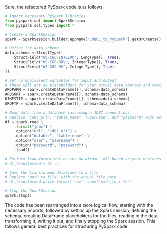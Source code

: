 Sure, the refactored PySpark code is as follows:

```python
# Import necessary PySpark libraries
from pyspark.sql import SparkSession
from pyspark.sql.types import *

# Create a SparkSession
spark = SparkSession.builder.appName("COBOL_to_PySpark").getOrCreate()

# Define the data schema
data_schema = StructType([
    StructField("WS-CGC-INTEIRO", LongType(), True),
    StructField("WS-CGC-SDV", IntegerType(), True),
    StructField("WS-CGC-DV", IntegerType(), True)
])

# Set up equivalent variables for input and output
# These will act as placeholders for your actual data sources and destinations
ARQPARM = spark.createDataFrame([], schema=data_schema)
ARQSORT = spark.createDataFrame([], schema=data_schema)
DIMESTIP = spark.createDataFrame([], schema=data_schema)
ARQFTP = spark.createDataFrame([], schema=data_schema)

# Read data from a database (assuming a JDBC connection)
# Replace "jdbc_url", "table_name", "username", and "password" with actual values
df = spark.read \
    .format("jdbc") \
    .option("url", "jdbc_url") \
    .option("dbtable", "table_name") \
    .option("user", "username") \
    .option("password", "password") \
    .load()

# Perform transformations on the dataframe 'df' based on your business logic
# df_transformed = df...

# Save the transformed dataframe to a file
# Replace "path_to_file" with the actual file path
# df_transformed.write.format('csv').save("path_to_file")

# Stop the SparkSession
spark.stop()
```

The code has been rearranged into a more logical flow, starting with the necessary imports, followed by setting up the Spark session, defining the schema, creating DataFrame placeholders for the files, reading in the data, transforming it, writing it out, and finally stopping the Spark session. This follows general best practices for structuring PySpark code.